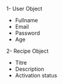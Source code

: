 1- User Object
- Fullname
- Email
- Password
- Age

2- Recipe Object
- Titre
- Description
- Activation status